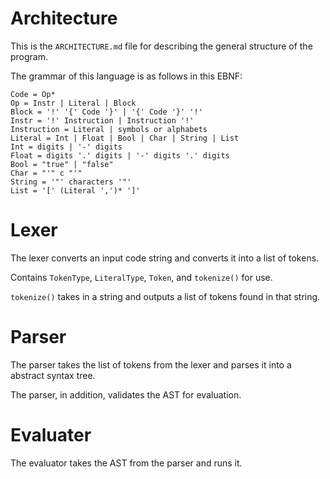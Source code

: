 # Architecture

This is the `ARCHITECTURE.md` file for describing the general structure of the program.

The grammar of this language is as follows in this EBNF:

```
Code = Op*
Op = Instr | Literal | Block
Block = '!' '{' Code '}' | '{' Code '}' '!'
Instr = '!' Instruction | Instruction '!'
Instruction = Literal | symbols or alphabets
Literal = Int | Float | Bool | Char | String | List
Int = digits | '-' digits
Float = digits '.' digits | '-' digits '.' digits
Bool = "true" | "false"
Char = "'" c "'"
String = '"' characters '"'
List = '[' (Literal ',')* ']'
```

# Lexer

The lexer converts an input code string and converts it into a list of tokens.

Contains `TokenType`, `LiteralType`, `Token`, and `tokenize()` for use.

`tokenize()` takes in a string and outputs a list of tokens found in that string.

# Parser

The parser takes the list of tokens from the lexer and parses it into a abstract syntax tree.

The parser, in addition, validates the AST for evaluation.

# Evaluater

The evaluator takes the AST from the parser and runs it.